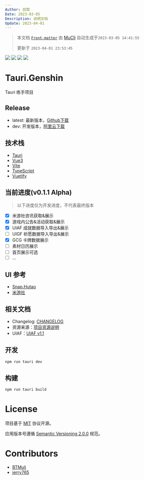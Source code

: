 ```yaml
---
Author: 目棃
Date: 2023-03-05
Description: 说明文档
Update: 2023-04-01
---
```


> 本文档 [`Front-matter`](https://github.com/BTMuli/Mucli#FrontMatter) 由 [MuCli](https://github.com/BTMuli/Mucli) 自动生成于`2023-03-05 14:41:55`
> 
> 更新于 `2023-04-01 23:53:45`

![](https://img.shields.io/github/last-commit/BTMuli/Tauri.Genshin?style=for-the-badge) ![](https://img.shields.io/github/commits-since/BTMuli/Tauri.Genshin/latest?include_prereleases&style=for-the-badge) ![](https://img.shields.io/github/v/release/BTMuli/Tauri.Genshin?include_prereleases&style=for-the-badge) ![](https://img.shields.io/github/license/BTMuli/Tauri.Genshin?style=for-the-badge)

# Tauri.Genshin

Tauri 练手项目

## Release

- latest: 最新版本，[Github下载](https://github.com/BTMuli/Tauri.Genshin/releases/latest)
- dev: 开发版本，[阿里云下载](https://www.aliyundrive.com/s/viGQKLAHU16)

## 技术栈

- [Tauri](https://tauri.studio/zh-CN/)
- [Vue3](https://v3.cn.vuejs.org/)
- [Vite](https://cn.vitejs.dev/)
- [TypeScript](https://www.typescriptlang.org/)
- [Vuetify](https://vuetifyjs.com/en/)

## 当前进度(v0.1.1 Alpha)

> 以下进度仅为开发进度，不代表最终版本

- [x] 米游社咨讯获取&展示
- [x] 游戏内公告&活动获取&展示
- [x] UIAF 成就数据导入导出&展示
- [ ] UIGF 祈愿数据导入导出&展示
- [x] GCG 卡牌数据展示
- [ ] 素材日历展示
- [ ] 首页展示可选
- [ ] ...

## UI 参考

- [Snap.Hutao](https://github.com/DGP-Studio/Snap.Hutao)
- [米游社](https://www.miyoushe.com/ys/)

## 相关文档 

+ Changelog: [CHANGELOG](CHANGELOG.md)
+ 资源来源：[项目资源说明](docs/项目资源说明.md)
+ UIAF：[UIAF v1.1](docs/UIAF.md)

## 开发

```bash
npm run tauri dev
```

## 构建

```bash
npm run tauri build
```

# License

项目基于 [MIT](LICENSE) 协议开源。

应用版本号遵循 [Semantic Versioning 2.0.0](https://semver.org/lang/zh-CN/) 规范。

# Contributors

- [BTMuli](https://github.com/BTMuli)
- [jerry765](https://github.com/jerry765)
